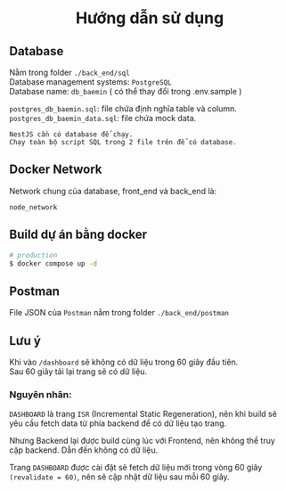 <h1 align="center">
  Hướng dẫn sử dụng
</h1>

## Database

Nằm trong folder `./back_end/sql`  
Database management systems: `PostgreSQL`  
Database name: `db_baemin` ( có thể thay đổi trong .env.sample )

`postgres_db_baemin.sql`: file chứa định nghĩa table và column.  
`postgres_db_baemin_data.sql`: file chứa mock data.

```
NestJS cần có database để chạy.
Chạy toàn bộ script SQL trong 2 file trên để có database.
```

## Docker Network

Network chung của database, front_end và back_end là:

```
node_network
```

## Build dự án bằng docker

```bash
# production
$ docker compose up -d
```

## Postman

File JSON của `Postman` nằm trong folder `./back_end/postman`

## Lưu ý

Khi vào `/dashboard` sẽ không có dữ liệu trong 60 giây đầu tiên.  
Sau 60 giây tải lại trang sẽ có dữ liệu.

### **Nguyên nhân:**

`DASHBOARD` là trang `ISR` (Incremental Static Regeneration), nên khi build sẽ yêu cầu fetch data từ phía backend để có dữ liệu tạo trang.

Nhưng Backend lại được build cùng lúc với Frontend, nên không thể truy cập backend. Dẫn đến không có dữ liệu.

Trang `DASHBOARD` được cài đặt sẽ fetch dữ liệu mới trong vòng 60 giây `(revalidate = 60)`, nên sẽ cập nhật dữ liệu sau mỗi 60 giây.
